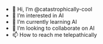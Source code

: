 - 👋 Hi, I’m @catastrophically-cool
- 👀 I’m interested in AI
- 🌱 I’m currently learning AI
- 💞️ I’m looking to collaborate on AI
- 📫 How to reach me telepathically

<!---
catastrophically-cool/catastrophically-cool is a ✨ special ✨ repository because its `README.md` (this file) appears on your GitHub profile.
You can click the Preview link to take a look at your changes.
--->
